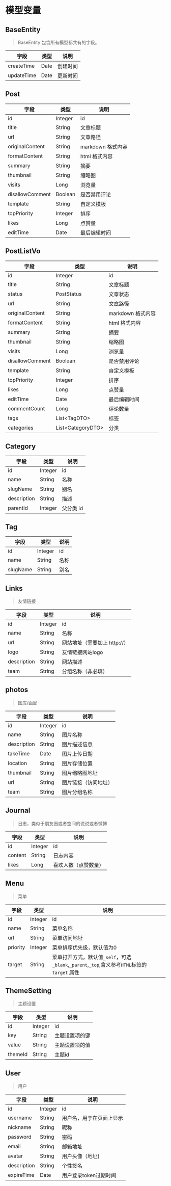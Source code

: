# 模型变量

## BaseEntity

> BaseEntity 包含所有模型都共有的字段。

| 字段       | 类型 | 说明     |
| ---------- | ---- | -------- |
| createTime | Date | 创建时间 |
| updateTime | Date | 更新时间 |

## Post

| 字段            | 类型    | 说明              |
| --------------- | ------- | ----------------- |
| id              | Integer | id                |
| title           | String  | 文章标题          |
| url             | String  | 文章路径          |
| originalContent | String  | markdown 格式内容 |
| formatContent   | String  | html 格式内容     |
| summary         | String  | 摘要              |
| thumbnail       | String  | 缩略图            |
| visits          | Long    | 浏览量            |
| disallowComment | Boolean | 是否禁用评论      |
| template        | String  | 自定义模板        |
| topPriority     | Integer | 排序              |
| likes           | Long    | 点赞量            |
| editTime        | Date    | 最后编辑时间      |

## PostListVo

| 字段            | 类型    | 说明              |
| --------------- | ------- | ----------------- |
| id              | Integer | id                |
| title           | String  | 文章标题          |
| status           | PostStatus  | 文章状态          |
| url             | String  | 文章路径          |
| originalContent | String  | markdown 格式内容 |
| formatContent   | String  | html 格式内容     |
| summary         | String  | 摘要              |
| thumbnail       | String  | 缩略图            |
| visits          | Long    | 浏览量            |
| disallowComment | Boolean | 是否禁用评论      |
| template        | String  | 自定义模板        |
| topPriority     | Integer | 排序              |
| likes           | Long    | 点赞量            |
| editTime        | Date    | 最后编辑时间      |
| commentCount        | Long    | 评论数量      |
| tags        | List\<TagDTO\>    | 标签      |
| categories        | List\<CategoryDTO\>    | 分类      |

## Category

| 字段            | 类型    | 说明              |
| --------------- | ------- | ----------------- |
| id              | Integer | id                |
| name           | String  | 名称          |
| slugName           | String  | 别名          |
| description           | String  | 描述          |
| parentId           | Integer  | 父分类 id          |

## Tag

| 字段            | 类型    | 说明              |
| --------------- | ------- | ----------------- |
| id              | Integer | id                |
| name           | String  | 名称          |
| slugName           | String  | 别名          |

## Links

> 友情链接

| 字段        | 类型    | 说明                         |
| ----------- | ------- | ---------------------------- |
| id          | Integer | id                           |
| name        | String  | 名称                         |
| url         | String  | 网站地址（需要加上 http://） |
| logo        | String  | 友情链接网站logo             |
| description | String  | 网站描述                     |
| team        | String  | 分组名称（非必填）           |

## photos

> 图库/画廊

| 字段        | 类型    | 说明                 |
| ----------- | ------- | -------------------- |
| id          | Integer | id                   |
| name        | String  | 图片名称             |
| description | String  | 图片描述信息         |
| takeTime    | Date    | 图片上传日期         |
| location    | String  | 图片存储位置         |
| thumbnail   | String  | 图片缩略图地址       |
| url         | String  | 图片链接（访问地址） |
| team        | String  | 图片分组名称         |

## Journal

> 日志，类似于朋友圈或者空间的说说或者微博

| 字段    | 类型    | 说明                 |
| ------- | ------- | -------------------- |
| id      | Integer | id                   |
| content | String  | 日志内容             |
| likes   | Long    | 喜欢人数（点赞数量） |

## Menu

> 菜单

| 字段     | 类型    | 说明                                                         |
| -------- | ------- | ------------------------------------------------------------ |
| id       | Integer | id                                                           |
| name     | String  | 菜单名称                                                     |
| url      | String  | 菜单访问地址                                                 |
| priority | Integer | 菜单排序优先级，默认值为0                                    |
| target   | String  | 菜单打开方式，默认值`_self`，可选`_blank`,`_parent`,`_top`,含义参考`HTML`标签的 `target` 属性 |

## ThemeSetting

> 主题设置

| 字段    | 类型    | 说明           |
| ------- | ------- | -------------- |
| id      | Integer | id             |
| key     | String  | 主题设置项的键 |
| value   | String  | 主题设置项的值 |
| themeId | String  | 主题id         |

## User

> 用户

| 字段        | 类型    | 说明                     |
| ----------- | ------- | ------------------------ |
| id          | Integer | id                       |
| username    | String  | 用户名，用于在页面上显示 |
| nickname    | String  | 昵称                     |
| password    | String  | 密码                     |
| email       | String  | 邮箱地址                 |
| avatar      | String  | 用户头像（地址)          |
| description | String  | 个性签名                 |
| expireTime  | Date    | 用户登录token过期时间    |

